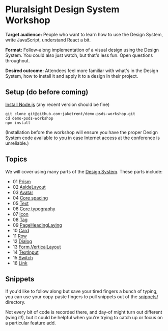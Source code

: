 # Pluralsight Design System Workshop

__Target audience:__ People who want to learn how to use the Design System, write JavaScript, understand React a bit.

__Format:__ Follow-along implementation of a visual design using the Design System.  You could also just watch, but that's less fun.  Open questions throughout.

__Desired outcome:__ Attendees feel more familiar with what's in the Design System, how to install it and apply it to a design in their project.

## Setup (do before coming)

[Install Node.js](https://nodejs.org/en/) (any recent version should be fine)

```
git clone git@github.com:jaketrent/demo-psds-workshop.git
cd demo-psds-workshop
npm install
```

(Installation before the workshop will ensure you have the proper Design System code available to you in case Internet access at the conference is unreliable.)

## Topics

We will cover using many parts of the [Design System](https://design-system.pluralsight.com).  These parts include:

- 01 [Prism](https://bit.ly/prismnav)
- 02 [AsideLayout](https://design-system.pluralsight.com/components/layout/#aside-layout)
- 03 [Avatar](https://design-system.pluralsight.com/components/avatar/)
- 04 [Core spacing](https://design-system.pluralsight.com/core/spacing/)
- 05 [Text](https://design-system.pluralsight.com/components/text/)
- 06 [Core typography](https://design-system.pluralsight.com/core/typography/)
- 07 [Icon](https://design-system.pluralsight.com/components/icon/)
- 08 [Tag](https://design-system.pluralsight.com/components/tag/)
- 09 [PageHeadingLaying](https://design-system.pluralsight.com/components/layout/#page-heading-layout)
- 10 [Card](https://design-system.pluralsight.com/components/card/)
- 11 [Row](https://design-system.pluralsight.com/components/row/)
- 12 [Dialog](https://design-system.pluralsight.com/components/dialog/)
- 13 [Form.VerticalLayout](https://design-system.pluralsight.com/components/form/#form.verticallayout)
- 14 [TextInput](https://design-system.pluralsight.com/components/textinput/)
- 15 [Switch](https://design-system.pluralsight.com/components/switch/)
- 16 [Link](https://design-system.pluralsight.com/components/link/)

## Snippets

If you'd like to follow along but save your tired fingers a bunch of typing, you can use your copy-paste fingers to pull snippets out of the [snippets/](https://github.com/jaketrent/demo-psds-workshop/tree/master/snippets) directory.

Not every bit of code is recorded there, and day-of might turn out different (wing it!), but it could be helpful when you're trying to catch up or focus on a particular feature add.
